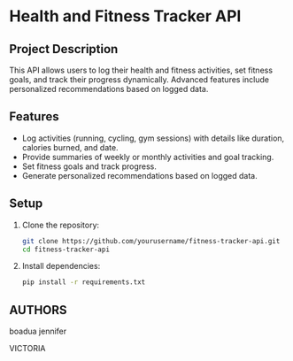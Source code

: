 # Health and Fitness Tracker API

## Project Description

This API allows users to log their health and fitness activities, set fitness goals, and track their progress dynamically. Advanced features include personalized recommendations based on logged data.

## Features

- Log activities (running, cycling, gym sessions) with details like duration, calories burned, and date.
- Provide summaries of weekly or monthly activities and goal tracking.
- Set fitness goals and track progress.
- Generate personalized recommendations based on logged data.

## Setup

1. Clone the repository:
    ```bash
    git clone https://github.com/yourusername/fitness-tracker-api.git
    cd fitness-tracker-api
    ```
2. Install dependencies:
    ```bash
    pip install -r requirements.txt
    ```
 ## AUTHORS 
 boadua jennifer

VICTORIA 
